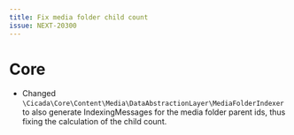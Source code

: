 ```yaml
---
title: Fix media folder child count
issue: NEXT-20300
---
```

# Core
* Changed `\Cicada\Core\Content\Media\DataAbstractionLayer\MediaFolderIndexer` to also generate IndexingMessages for the media folder parent ids, thus fixing the calculation of the child count.
